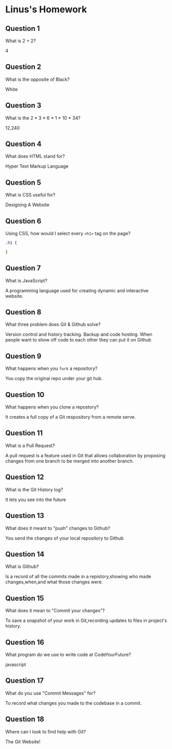# Linus's Homework

## Question 1

What is 2 + 2?

4

## Question 2

What is the opposite of Black?

White

## Question 3

What is the  2 * 3 * 6 * 1 * 10 * 34?

12,240

## Question 4 

What does HTML stand for?

Hyper Text Markup Language

## Question 5

What is CSS useful for?

Designing A Website

## Question 6

Using CSS, how would I select every `<h1>` tag on the page?

```css
.h1 {

}
```

## Question 7

What is JavaScript?

A programming language used for creating dynamic and interactive website.

## Question 8

What three problem does Git & Github solve?

 Version control and history tracking.
Backup and code hosting.
When people want to show off code to each other they can put it on Github

## Question 9

What happens when you `fork` a repository?

You copy the original repo under your git hub.

## Question 10 

What happens when you clone a repostory?

It creates a full copy of a Git respository from a remote serve.

## Question 11

What is a Pull Request?

A pull request is a feature used in Git that allows collaboration by proposing changes from one branch to be merged into another branch.

## Question 12

What is the Git History log?

It lets you see into the future

## Question 13

What does it meant to "push" changes to Github?

You send the changes of your local repository to Github

## Question 14

What is Github?

Is a record of all the commits made in a repistory,showing who made changes,when,and what those changes were.

## Question 15

What does it mean to "Commit your changes"?

To save a snapshot of your work in Git,recording updates to files in project's history.

## Question 16

What program do we use to write code at CodeYourFuture?

javascript

## Question 17

What do you use "Commit Messages" for?

To record what changes you made to the codebase in a commit.

## Question 18

Where can I look to find help with Git?

The Git Website!
